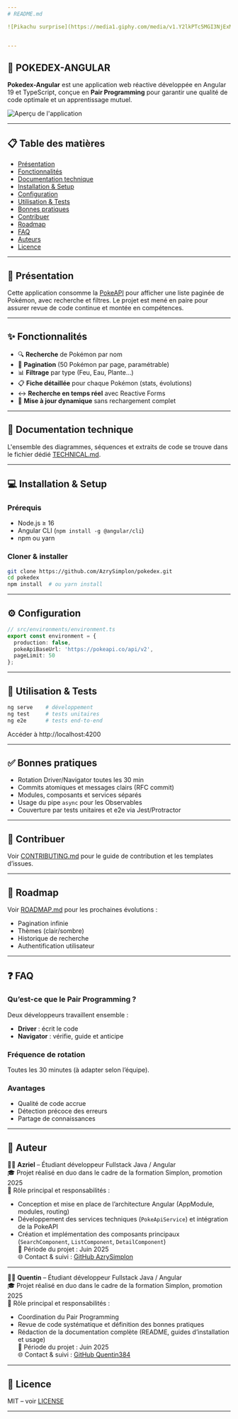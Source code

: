 ```yaml
---
# README.md

![Pikachu surprise](https://media1.giphy.com/media/v1.Y2lkPTc5MGI3NjExMjVmYW5ncTVnaW5lZ3I1c2dvd3E3aXBwY3h2N2VyZHk5dWptYnc4eSZlcD12MV9pbnRlcm5hbF9naWZfYnlfaWQmY3Q9Zw/10LKovKon8DENq/giphy.gif)


---
```


## 🚀 POKEDEX-ANGULAR

**Pokedex-Angular** est une application web réactive développée en Angular 19 et TypeScript, conçue en **Pair Programming** pour garantir une qualité de code optimale et un apprentissage mutuel.

![Aperçu de l'application](docs/screenshots/overview.png)

---

## 📋 Table des matières

- [Présentation](#-présentation)
- [Fonctionnalités](#-fonctionnalités)
- [Documentation technique](#-documentation-technique)
- [Installation & Setup](#-installation--setup)
- [Configuration](#-configuration)
- [Utilisation & Tests](#-utilisation--tests)
- [Bonnes pratiques](#-bonnes-pratiques)
- [Contribuer](#-contribuer)
- [Roadmap](#-roadmap)
- [FAQ](#-faq)
- [Auteurs](#-auteurs)
- [Licence](#-licence)

---

## 📌 Présentation

Cette application consomme la [PokeAPI](https://pokeapi.co/) pour afficher une liste paginée de Pokémon, avec recherche et filtres. Le projet est mené en paire pour assurer revue de code continue et montée en compétences.

---

## ✨ Fonctionnalités

- 🔍 **Recherche** de Pokémon par nom
- 📄 **Pagination** (50 Pokémon par page, paramétrable)
- 📊 **Filtrage** par type (Feu, Eau, Plante…)
- 📋 **Fiche détaillée** pour chaque Pokémon (stats, évolutions)
- ↔️ **Recherche en temps réel** avec Reactive Forms
- 🔄 **Mise à jour dynamique** sans rechargement complet

---

## 📌 Documentation technique

L'ensemble des diagrammes, séquences et extraits de code se trouve dans le fichier dédié [TECHNICAL.md](TECHNICAL.md).

---

## 💻 Installation & Setup

### Prérequis

- Node.js ≥ 16
- Angular CLI (`npm install -g @angular/cli`)
- npm ou yarn

### Cloner & installer

```bash
git clone https://github.com/AzrySimplon/pokedex.git
cd pokedex
npm install  # ou yarn install
```

---

## ⚙️ Configuration

```ts
// src/environments/environment.ts
export const environment = {
  production: false,
  pokeApiBaseUrl: 'https://pokeapi.co/api/v2',
  pageLimit: 50
};
```

---

## 🧪 Utilisation & Tests

```bash
ng serve    # développement
ng test     # tests unitaires
ng e2e      # tests end-to-end
```

Accéder à http://localhost:4200

---

## ✅ Bonnes pratiques

- Rotation Driver/Navigator toutes les 30 min
- Commits atomiques et messages clairs (RFC commit)
- Modules, composants et services séparés
- Usage du pipe `async` pour les Observables
- Couverture par tests unitaires et e2e via Jest/Protractor

---

## 📌 Contribuer

Voir [CONTRIBUTING.md](CONTRIBUTING.md) pour le guide de contribution et les templates d’issues.

---

## 🚀 Roadmap

Voir [ROADMAP.md](ROADMAP.md) pour les prochaines évolutions :

- Pagination infinie
- Thèmes (clair/sombre)
- Historique de recherche
- Authentification utilisateur

---

## ❓ FAQ

### Qu’est-ce que le Pair Programming ?
Deux développeurs travaillent ensemble :
- **Driver** : écrit le code
- **Navigator** : vérifie, guide et anticipe

### Fréquence de rotation
Toutes les 30 minutes (à adapter selon l’équipe).

### Avantages
- Qualité de code accrue
- Détection précoce des erreurs
- Partage de connaissances

---

## 📌 Auteur

👨‍💻 **Azriel** – Étudiant développeur Fullstack Java / Angular  
🎓 Projet réalisé en duo dans le cadre de la formation Simplon, promotion 2025  
🔧 Rôle principal et responsabilités :  
- Conception et mise en place de l’architecture Angular (AppModule, modules, routing)  
- Développement des services techniques (`PokeApiService`) et intégration de la PokeAPI  
- Création et implémentation des composants principaux (`SearchComponent`, `ListComponent`, `DetailComponent`)   
📅 Période du projet : Juin 2025  
🌐 Contact & suivi : [GitHub AzrySimplon](https://github.com/AzrySimplon)

---

👨‍💻 **Quentin** – Étudiant développeur Fullstack Java / Angular  
🎓 Projet réalisé en duo dans le cadre de la formation Simplon, promotion 2025  
🔧 Rôle principal et responsabilités :  
- Coordination du Pair Programming  
- Revue de code systématique et définition des bonnes pratiques  
- Rédaction de la documentation complète (README, guides d’installation et usage)  
📅 Période du projet : Juin 2025  
🌐 Contact & suivi : [GitHub Quentin384](https://github.com/Quentin384)

---

## 📜 Licence

MIT – voir [LICENSE](LICENSE)

---

